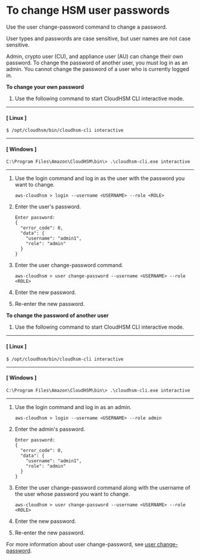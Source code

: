 # To change HSM user passwords<a name="change-user-password-cloudhsm-cli"></a>

 Use the user change\-password command to change a password\. 

 User types and passwords are case sensitive, but user names are not case sensitive\.

 Admin, crypto user \(CU\), and appliance user \(AU\) can change their own password\. To change the password of another user, you must log in as an admin\. You cannot change the password of a user who is currently logged in\. 

**To change your own password**

1. Use the following command to start CloudHSM CLI interactive mode\.

------
#### [ Linux ]

   ```
   $ /opt/cloudhsm/bin/cloudhsm-cli interactive
   ```

------
#### [ Windows ]

   ```
   C:\Program Files\Amazon\CloudHSM\bin\> .\cloudhsm-cli.exe interactive
   ```

------

1. Use the login command and log in as the user with the password you want to change\.

   ```
   aws-cloudhsm > login --username <USERNAME> --role <ROLE>
   ```

1. Enter the user's password\.

   ```
   Enter password:
   {
     "error_code": 0,
     "data": {
       "username": "admin1",
       "role": "admin"
     }
   }
   ```

1. Enter the user change\-password command\.

   ```
   aws-cloudhsm > user change-password --username <USERNAME> --role <ROLE>
   ```

1. Enter the new password\.

1. Re\-enter the new password\.

**To change the password of another user**

1. Use the following command to start CloudHSM CLI interactive mode\.

------
#### [ Linux ]

   ```
   $ /opt/cloudhsm/bin/cloudhsm-cli interactive
   ```

------
#### [ Windows ]

   ```
   C:\Program Files\Amazon\CloudHSM\bin\> .\cloudhsm-cli.exe interactive
   ```

------

1. Use the login command and log in as an admin\.

   ```
   aws-cloudhsm > login --username <USERNAME> --role admin
   ```

1. Enter the admin's password\.

   ```
   Enter password:
   {
     "error_code": 0,
     "data": {
       "username": "admin1",
       "role": "admin"
     }
   }
   ```

1. Enter the user change\-password command along with the username of the user whose password you want to change\.

   ```
   aws-cloudhsm > user change-password --username <USERNAME> --role <ROLE>
   ```

1. Enter the new password\.

1. Re\-enter the new password\.

For more information about user change\-password, see [user change\-password](cloudhsm_cli-user-change-password.md)\.